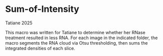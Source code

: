 # Sum-of-Intensity
Tatiane 2025

This macro was written for Tatiane to determine whether her RNase treatment resulted in less RNA.  For each image in the indicated folder, the macro segments the RNA cloud via Otsu thresholding, then sums the integrated densities of each slice.
